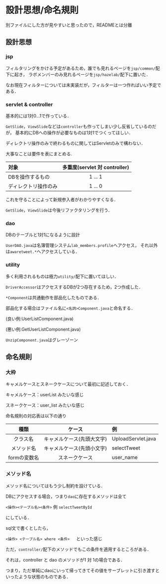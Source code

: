 # 設計思想/命名規則
別ファイルにした方が見やすいと思ったので，READMEとは分離

## 設計思想
### jsp
フィルタリングをかける予定があるため，誰でも見れるページを`jsp/common/`配下に起き，
ラボメンバーのみ見れるページを`jsp/hazelab/`配下に置いた．

なお現在フィルターについては未実装だが，フィルターは一つ作ればいい予定である．

### servlet & controller
基本的には1対0...1で作っている．

`GetSlide`，`ViewSlide`などは`controller`も作ってしまい少し反省しているのだが，
基本的にDBへの操作が必要なものは1対1でつくってほしい．

ディレクトリ操作のみで終わるものに関してはServletのみで構わない．

大事なことは要件を表にまとめる.

|対象|多重度(servlet 対 controller)|
|:---|:---:|
|DBを操作するもの|1 ... 1|
|ディレクトリ操作のみ|1 ... 0|

これを守ることによって新規参入者がわかりやすくなる．

`GetSlide`，`ViewSlide`は今後リファクタリングを行う．

### dao
DBのテーブルと1対1になるように設計

`UserDAO.java`は名簿管理システム`lab_members.profile`へアクセス，
それ以外は`awaretweet.*`へアクセスしている．

### utility
多く利用されるものは極力`utility/`配下に置いてほしい．

`DriverAccessor`はアクセスするDBが2つ存在するため，2つ作成した．

`*Component`は共通動作を部品化したものである．

部品化する場合はファイル名に`<名詞>Component.java`と命名する．

(良い例:UserListComponent.java)

(悪い例:GetUserListComponent.java)

`UnzipComponent.java`はグレーゾーン

## 命名規則

### 大枠
キャメルケースとスネークケースについて最初に記述しておく．

キャメルケース：userList みたいな感じ

スネークケース：user_list みたいな感じ

命名規則の対応表は以下の通り

|種類|ケース|例|
|:---:|:---:|:---|
|クラス名|キャメルケース(先頭大文字)|UploadServlet.java|
|メソッド名|キャメルケース(先頭小文字)|selectTweet|
|formの変数名|スネークケース|user_name|

### メソッド名
メソッド名についてはもう少し制約を設けている．

DBにアクセスする場合，つまり`dao`に存在するメソッドは全て

`<操作><テーブル名><条件>` 例 `selectTweetById`

にしている．

sql文で書くとしたら，

```<操作> <テーブル名> where <条件> ```　といった感じ

ただ，`controller/`配下のメソッドでもこの条件を適用するところがある．

それは，controller と dao のメソッドが1 対 1の場合である．

つまり，ただ単純にdaoにいって帰ってきてその値をサーブレットに引き渡すといったような状態のものである．
